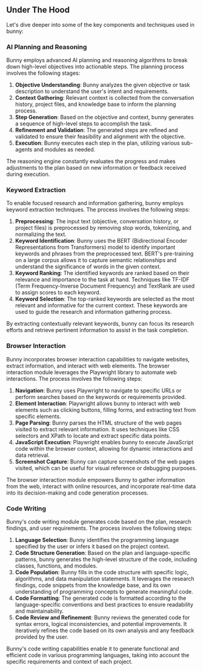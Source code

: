## Under The Hood

Let's dive deeper into some of the key components and techniques used in bunny:

### AI Planning and Reasoning

Bunny employs advanced AI planning and reasoning algorithms to break down high-level objectives into actionable steps. The planning process involves the following stages:

1. **Objective Understanding**: Bunny analyzes the given objective or task description to understand the user's intent and requirements.
2. **Context Gathering**: Relevant context is collected from the conversation history, project files, and knowledge base to inform the planning process.
3. **Step Generation**: Based on the objective and context, bunny generates a sequence of high-level steps to accomplish the task.
4. **Refinement and Validation**: The generated steps are refined and validated to ensure their feasibility and alignment with the objective.
5. **Execution**: Bunny executes each step in the plan, utilizing various sub-agents and modules as needed.

The reasoning engine constantly evaluates the progress and makes adjustments to the plan based on new information or feedback received during execution.

### Keyword Extraction

To enable focused research and information gathering, bunny employs keyword extraction techniques. The process involves the following steps:

1. **Preprocessing**: The input text (objective, conversation history, or project files) is preprocessed by removing stop words, tokenizing, and normalizing the text.
2. **Keyword Identification**: Bunny uses the BERT (Bidirectional Encoder Representations from Transformers) model to identify important keywords and phrases from the preprocessed text. BERT's pre-training on a large corpus allows it to capture semantic relationships and understand the significance of words in the given context.
3. **Keyword Ranking**: The identified keywords are ranked based on their relevance and importance to the task at hand. Techniques like TF-IDF (Term Frequency-Inverse Document Frequency) and TextRank are used to assign scores to each keyword.
4. **Keyword Selection**: The top-ranked keywords are selected as the most relevant and informative for the current context. These keywords are used to guide the research and information gathering process.

By extracting contextually relevant keywords, bunny can focus its research efforts and retrieve pertinent information to assist in the task completion.

### Browser Interaction

Bunny incorporates browser interaction capabilities to navigate websites, extract information, and interact with web elements. The browser interaction module leverages the Playwright library to automate web interactions. The process involves the following steps:

1. **Navigation**: Bunny uses Playwright to navigate to specific URLs or perform searches based on the keywords or requirements provided.
2. **Element Interaction**: Playwright allows bunny to interact with web elements such as clicking buttons, filling forms, and extracting text from specific elements.
3. **Page Parsing**: Bunny parses the HTML structure of the web pages visited to extract relevant information. It uses techniques like CSS selectors and XPath to locate and extract specific data points.
4. **JavaScript Execution**: Playwright enables bunny to execute JavaScript code within the browser context, allowing for dynamic interactions and data retrieval.
5. **Screenshot Capture**: Bunny can capture screenshots of the web pages visited, which can be useful for visual reference or debugging purposes.

The browser interaction module empowers Bunny to gather information from the web, interact with online resources, and incorporate real-time data into its decision-making and code generation processes.

### Code Writing

Bunny's code writing module generates code based on the plan, research findings, and user requirements. The process involves the following steps:

1. **Language Selection**: Bunny identifies the programming language specified by the user or infers it based on the project context.
2. **Code Structure Generation**: Based on the plan and language-specific patterns, bunny generates the high-level structure of the code, including classes, functions, and modules.
3. **Code Population**: Bunny fills in the code structure with specific logic, algorithms, and data manipulation statements. It leverages the research findings, code snippets from the knowledge base, and its own understanding of programming concepts to generate meaningful code.
4. **Code Formatting**: The generated code is formatted according to the language-specific conventions and best practices to ensure readability and maintainability.
5. **Code Review and Refinement**: Bunny reviews the generated code for syntax errors, logical inconsistencies, and potential improvements. It iteratively refines the code based on its own analysis and any feedback provided by the user.

Bunny's code writing capabilities enable it to generate functional and efficient code in various programming languages, taking into account the specific requirements and context of each project.